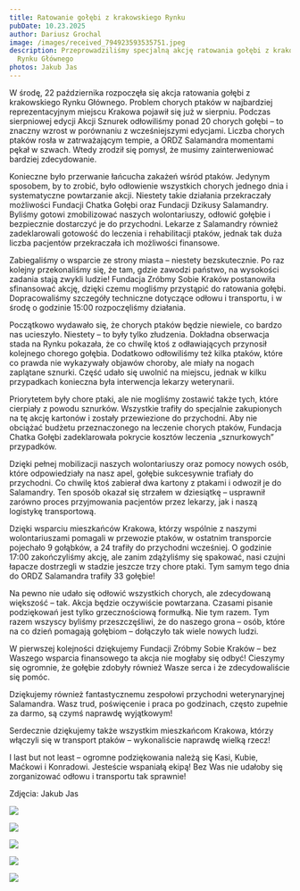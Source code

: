 ```yaml
---
title: Ratowanie gołębi z krakowskiego Rynku
pubDate: 10.23.2025
author: Dariusz Grochal
image: /images/received_794923593535751.jpeg
description: Przeprowadziliśmy specjalną akcję ratowania gołębi z krakowskiego
  Rynku Głównego
photos: Jakub Jas
---
```

W środę, 22 października rozpoczęła się akcja ratowania gołębi z krakowskiego Rynku Głównego. Problem chorych ptaków w najbardziej reprezentacyjnym miejscu Krakowa pojawił się już w sierpniu. Podczas sierpniowej edycji Akcji Sznurek odłowiliśmy ponad 20 chorych gołębi – to znaczny wzrost w porównaniu z wcześniejszymi edycjami. Liczba chorych ptaków rosła w zatrważającym tempie, a ORDZ Salamandra momentami pękał w szwach. Wtedy zrodził się pomysł, że musimy zainterweniować bardziej zdecydowanie. 

Konieczne było przerwanie łańcucha zakażeń wśród ptaków. Jedynym sposobem, by to zrobić, było odłowienie wszystkich chorych jednego dnia i systematyczne powtarzanie akcji. Niestety takie działania przekraczały możliwości Fundacji Chatka Gołębi oraz Fundacji Dzikusy Salamandry. Byliśmy gotowi zmobilizować naszych wolontariuszy, odłowić gołębie i bezpiecznie dostarczyć je do przychodni. Lekarze z Salamandry również zadeklarowali gotowość do leczenia i rehabilitacji ptaków, jednak tak duża liczba pacjentów przekraczała ich możliwości finansowe. 

Zabiegaliśmy o wsparcie ze strony miasta – niestety bezskutecznie. Po raz kolejny przekonaliśmy się, że tam, gdzie zawodzi państwo, na wysokości zadania stają zwykli ludzie! Fundacja Zróbmy Sobie Kraków postanowiła sfinansować akcję, dzięki czemu mogliśmy przystąpić do ratowania gołębi. Dopracowaliśmy szczegóły techniczne dotyczące odłowu i transportu, i w środę o godzinie 15:00 rozpoczęliśmy działania. 

Początkowo wydawało się, że chorych ptaków będzie niewiele, co bardzo nas ucieszyło. Niestety – to były tylko złudzenia. Dokładna obserwacja stada na Rynku pokazała, że co chwilę ktoś z odławiających przynosił kolejnego chorego gołębia. Dodatkowo odłowiliśmy też kilka ptaków, które co prawda nie wykazywały objawów choroby, ale miały na nogach zaplątane sznurki. Część udało się uwolnić na miejscu, jednak w kilku przypadkach konieczna była interwencja lekarzy weterynarii. 

Priorytetem były chore ptaki, ale nie mogliśmy zostawić także tych, które cierpiały z powodu sznurków. Wszystkie trafiły do specjalnie zakupionych na tę akcję kartonów i zostały przewiezione do przychodni. Aby nie obciążać budżetu przeznaczonego na leczenie chorych ptaków, Fundacja Chatka Gołębi zadeklarowała pokrycie kosztów leczenia „sznurkowych” przypadków. 

Dzięki pełnej mobilizacji naszych wolontariuszy oraz pomocy nowych osób, które odpowiedziały na nasz apel, gołębie sukcesywnie trafiały do przychodni. Co chwilę ktoś zabierał dwa kartony z ptakami i odwoził je do Salamandry. Ten sposób okazał się strzałem w dziesiątkę – usprawnił zarówno proces przyjmowania pacjentów przez lekarzy, jak i naszą logistykę transportową. 

Dzięki wsparciu mieszkańców Krakowa, którzy wspólnie z naszymi wolontariuszami pomagali w przewozie ptaków, w ostatnim transporcie pojechało 9 gołąbków, a 24 trafiły do przychodni wcześniej. O godzinie 17:00 zakończyliśmy akcję, ale zanim zdążyliśmy się spakować, nasi czujni łapacze dostrzegli w stadzie jeszcze trzy chore ptaki. Tym samym tego dnia do ORDZ Salamandra trafiły 33 gołębie! 

Na pewno nie udało się odłowić wszystkich chorych, ale zdecydowaną większość – tak. Akcja będzie oczywiście powtarzana. Czasami pisanie podziękowań jest tylko grzecznościową formułką. Nie tym razem. Tym razem wszyscy byliśmy przeszczęśliwi, że do naszego grona – osób, które na co dzień pomagają gołębiom – dołączyło tak wiele nowych ludzi. 

W pierwszej kolejności dziękujemy Fundacji Zróbmy Sobie Kraków – bez Waszego wsparcia finansowego ta akcja nie mogłaby się odbyć! Cieszymy się ogromnie, że gołębie zdobyły również Wasze serca i że zdecydowaliście się pomóc. 

Dziękujemy również fantastycznemu zespołowi przychodni weterynaryjnej Salamandra. Wasz trud, poświęcenie i praca po godzinach, często zupełnie za darmo, są czymś naprawdę wyjątkowym! 

Serdecznie dziękujemy także wszystkim mieszkańcom Krakowa, którzy włączyli się w transport ptaków – wykonaliście naprawdę wielką rzecz! 

I last but not least – ogromne podziękowania należą się Kasi, Kubie, Maćkowi i Konradowi. Jesteście wspaniałą ekipą! Bez Was nie udałoby się zorganizować odłowu i transportu tak sprawnie!

Zdjęcia: Jakub Jas

![](/images/received_1316841633553692.jpeg)

![](/images/received_1907358279994225.jpeg)

![](/images/received_2327255384392169.jpeg)

![](/images/received_1139403484968602.jpeg)

![](/images/received_1526553708489914.jpeg)
